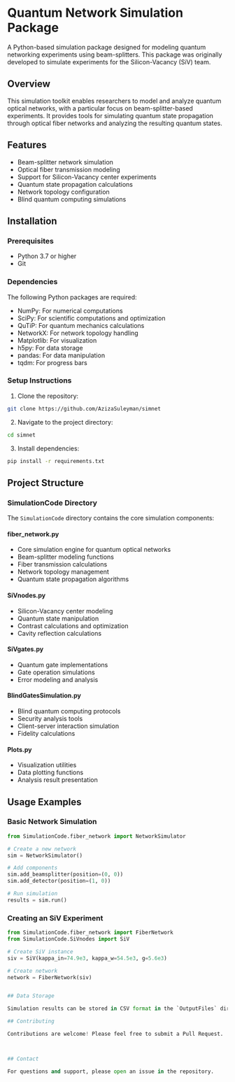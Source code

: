 # Quantum Network Simulation Package

A Python-based simulation package designed for modeling quantum networking experiments using beam-splitters. This package was originally developed to simulate experiments for the Silicon-Vacancy (SiV) team.

## Overview

This simulation toolkit enables researchers to model and analyze quantum optical networks, with a particular focus on beam-splitter-based experiments. It provides tools for simulating quantum state propagation through optical fiber networks and analyzing the resulting quantum states.

## Features

- Beam-splitter network simulation
- Optical fiber transmission modeling
- Support for Silicon-Vacancy center experiments
- Quantum state propagation calculations
- Network topology configuration
- Blind quantum computing simulations

## Installation

### Prerequisites

- Python 3.7 or higher
- Git

### Dependencies

The following Python packages are required:
- NumPy: For numerical computations
- SciPy: For scientific computations and optimization
- QuTiP: For quantum mechanics calculations
- NetworkX: For network topology handling
- Matplotlib: For visualization
- h5py: For data storage
- pandas: For data manipulation
- tqdm: For progress bars

### Setup Instructions

1. Clone the repository:

```bash
git clone https://github.com/AzizaSuleyman/simnet
```

2. Navigate to the project directory:

```bash
cd simnet
```

3. Install dependencies:

```bash
pip install -r requirements.txt
```

## Project Structure

### SimulationCode Directory

The `SimulationCode` directory contains the core simulation components:

#### fiber_network.py
- Core simulation engine for quantum optical networks
- Beam-splitter modeling functions
- Fiber transmission calculations
- Network topology management
- Quantum state propagation algorithms

#### SiVnodes.py
- Silicon-Vacancy center modeling
- Quantum state manipulation
- Contrast calculations and optimization
- Cavity reflection calculations

#### SiVgates.py
- Quantum gate implementations
- Gate operation simulations
- Error modeling and analysis

#### BlindGatesSimulation.py
- Blind quantum computing protocols
- Security analysis tools
- Client-server interaction simulation
- Fidelity calculations

#### Plots.py
- Visualization utilities
- Data plotting functions
- Analysis result presentation

## Usage Examples

### Basic Network Simulation
```python
from SimulationCode.fiber_network import NetworkSimulator

# Create a new network
sim = NetworkSimulator()

# Add components
sim.add_beamsplitter(position=(0, 0))
sim.add_detector(position=(1, 0))

# Run simulation
results = sim.run()
```

### Creating an SiV Experiment
```python
from SimulationCode.fiber_network import FiberNetwork
from SimulationCode.SiVnodes import SiV

# Create SiV instance
siv = SiV(kappa_in=74.9e3, kappa_w=54.5e3, g=5.6e3)

# Create network
network = FiberNetwork(siv)


## Data Storage

Simulation results can be stored in CSV format in the `OutputFiles` directory, organized by experiment type and date. The file naming convention includes relevant parameters and timestamps for easy identification.

## Contributing

Contributions are welcome! Please feel free to submit a Pull Request.



## Contact

For questions and support, please open an issue in the repository.


